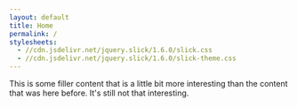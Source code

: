 ```yaml
---
layout: default
title: Home
permalink: /
stylesheets:
  - //cdn.jsdelivr.net/jquery.slick/1.6.0/slick.css
  - //cdn.jsdelivr.net/jquery.slick/1.6.0/slick-theme.css
---
```


<div id="main-carousel" style="font-size: 500%; width: 200px; text-align: center; margin: 0 auto 0 auto;"></div>
<script type="text/javascript" src="//cdn.jsdelivr.net/jquery.slick/1.6.0/slick.min.js"></script>
<script>
  const images = ["http://www.team1294.org/img/carousel/wowslider/16141082923_5ba28a67d5_o.jpg",
      "http://www.team1294.org/img/carousel/wowslider/20140424_firstroboticsworldchampionships_0203.jpg",
      "http://www.team1294.org/img/carousel/wowslider/img_7066.jpg"];

  const $container = $("div#main-carousel");

  for (let i = 0; i < images.length; i++) {
      let alt_text = "Slideshow Image " + (i + 1);
      let element = $("<img>", {src: images[i], alt: alt_text, title: alt_text});
      $container.append(element);
  }

  $("#main-carousel").slick({
      autoplay: true,
      autoplaySpeed: 5000
  });
</script>

<div class="content-block">
  This is some filler content that is a little bit more interesting than the content that was here before.
  It's still not that interesting.
</div>

